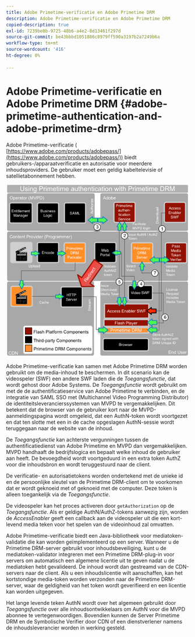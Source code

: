 ```yaml
---
title: Adobe Primetime-verificatie en Adobe Primetime DRM
description: Adobe Primetime-verificatie en Adobe Primetime DRM
copied-description: true
exl-id: 7239be8b-9725-48b6-a4e2-8d13461f297d
source-git-commit: be43bbbd1051886c8979ff590a3197b2a7249b6a
workflow-type: tm+mt
source-wordcount: '416'
ht-degree: 0%

---
```


# Adobe Primetime-verificatie en Adobe Primetime DRM {#adobe-primetime-authentication-and-adobe-primetime-drm}

Adobe Primetime-verificatie ( [https://www.adobe.com/products/adobepass/](https://www.adobe.com/products/adobepass/)) biedt gebruikers-/apparaatverificatie en autorisatie voor meerdere inhoudsproviders. De gebruiker moet een geldig kabeltelevisie of satellietabonnement hebben.

<!--<a id="fig_cln_bc2_44"></a>-->

![](assets/AdobePass_web.png)

Adobe Primetime-verificatie kan samen met Adobe Primetime DRM worden gebruikt om de media-inhoud te beschermen. In dit scenario kan de videospeler (SWF) een andere SWF laden die de *Toegangsfunctie*, dat wordt gehost door Adobe Systems. De *Toegangsfunctie* wordt gebruikt om met de de authentificatieservice van Adobe Primetime te verbinden, en de integratie van SAML SSO met (Multichannel Video Programming Distributor) de identiteitsleverancierssystemen van MVPD te vergemakkelijken. Dit betekent dat de browser van de gebruiker kort naar de MVPD-aanmeldingspagina wordt omgeleid, dat een AuthN-token wordt voortgezet en dat ten slotte met een in de cache opgeslagen AuthN-sessie wordt teruggegaan naar de website van de inhoud.

De *Toegangsfunctie* kan achterste vergunningen tussen de authentificatiedienst van Adobe Primetime en MVPD dan vergemakkelijken. MVPD handhaaft de bedrijfslogica en bepaalt welke inhoud de gebruiker aan heeft. De bevoegdheid wordt voortgeduurd in een extra token AuthZ voor die inhoudsbron en wordt teruggestuurd naar de client.

De verificatie- en autorisatietokens worden ondertekend met de unieke id en de persoonlijke sleutel van de Primetime DRM-client om te voorkomen dat er wordt geknoeid met of geknoeid met de computer. Deze token is alleen toegankelijk via de *Toegangsfunctie*.

De videospeler kan het proces activeren door `getAuthorization` op de *Toegangsfunctie*. Als er geldige AuthN/AuthZ-tokens aanwezig zijn, worden de *AccessEnabler* geeft een callback aan de videospeler uit die een kort-levend media teken voor het spelen van de videoinhoud zal omvatten.

Adobe Primetime-verificatie biedt een Java-bibliotheek voor mediatoken-validatie die kan worden geïmplementeerd op een server. Wanneer u de Primetime DRM-server gebruikt voor inhoudsbeveiliging, kunt u de mediatoken-validator integreren met een Primetime DRM-plug-in voor servers om automatisch een algemene licentie uit te geven nadat u de mediatoken hebt gevalideerd. De inhoud wordt dan gestreamd van de CDN-servers naar de client. Als u een inhoudslicentie wilt aanschaffen, kan het kortstondige media-token worden verzonden naar de Primetime DRM-server, waar de geldigheid van het token wordt geverifieerd en een licentie kan worden uitgegeven.

Het lange levende teken AuthN wordt over het algemeen gebruikt door *Toegangsfunctie* over alle inhoudsontwikkelaars om AuthN voor die MVPD abonnee te vertegenwoordigen. Bovendien kunnen de Server Primetime DRM en de Symbolische Verifier door CDN of een dienstverlener namens de inhoudsleverancier worden in werking gesteld.
